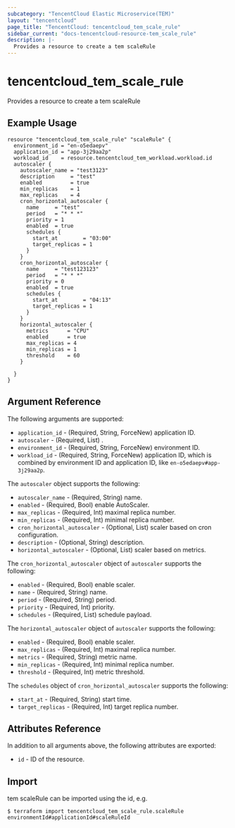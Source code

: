 ```yaml
---
subcategory: "TencentCloud Elastic Microservice(TEM)"
layout: "tencentcloud"
page_title: "TencentCloud: tencentcloud_tem_scale_rule"
sidebar_current: "docs-tencentcloud-resource-tem_scale_rule"
description: |-
  Provides a resource to create a tem scaleRule
---
```


# tencentcloud_tem_scale_rule

Provides a resource to create a tem scaleRule

## Example Usage

```hcl
resource "tencentcloud_tem_scale_rule" "scaleRule" {
  environment_id = "en-o5edaepv"
  application_id = "app-3j29aa2p"
  workload_id    = resource.tencentcloud_tem_workload.workload.id
  autoscaler {
    autoscaler_name = "test3123"
    description     = "test"
    enabled         = true
    min_replicas    = 1
    max_replicas    = 4
    cron_horizontal_autoscaler {
      name     = "test"
      period   = "* * *"
      priority = 1
      enabled  = true
      schedules {
        start_at        = "03:00"
        target_replicas = 1
      }
    }
    cron_horizontal_autoscaler {
      name     = "test123123"
      period   = "* * *"
      priority = 0
      enabled  = true
      schedules {
        start_at        = "04:13"
        target_replicas = 1
      }
    }
    horizontal_autoscaler {
      metrics      = "CPU"
      enabled      = true
      max_replicas = 4
      min_replicas = 1
      threshold    = 60
    }

  }
}
```

## Argument Reference

The following arguments are supported:

* `application_id` - (Required, String, ForceNew) application ID.
* `autoscaler` - (Required, List) .
* `environment_id` - (Required, String, ForceNew) environment ID.
* `workload_id` - (Required, String, ForceNew) application ID, which is combined by environment ID and application ID, like `en-o5edaepv#app-3j29aa2p`.

The `autoscaler` object supports the following:

* `autoscaler_name` - (Required, String) name.
* `enabled` - (Required, Bool) enable AutoScaler.
* `max_replicas` - (Required, Int) maximal replica number.
* `min_replicas` - (Required, Int) minimal replica number.
* `cron_horizontal_autoscaler` - (Optional, List) scaler based on cron configuration.
* `description` - (Optional, String) description.
* `horizontal_autoscaler` - (Optional, List) scaler based on metrics.

The `cron_horizontal_autoscaler` object of `autoscaler` supports the following:

* `enabled` - (Required, Bool) enable scaler.
* `name` - (Required, String) name.
* `period` - (Required, String) period.
* `priority` - (Required, Int) priority.
* `schedules` - (Required, List) schedule payload.

The `horizontal_autoscaler` object of `autoscaler` supports the following:

* `enabled` - (Required, Bool) enable scaler.
* `max_replicas` - (Required, Int) maximal replica number.
* `metrics` - (Required, String) metric name.
* `min_replicas` - (Required, Int) minimal replica number.
* `threshold` - (Required, Int) metric threshold.

The `schedules` object of `cron_horizontal_autoscaler` supports the following:

* `start_at` - (Required, String) start time.
* `target_replicas` - (Required, Int) target replica number.

## Attributes Reference

In addition to all arguments above, the following attributes are exported:

* `id` - ID of the resource.



## Import

tem scaleRule can be imported using the id, e.g.
```
$ terraform import tencentcloud_tem_scale_rule.scaleRule environmentId#applicationId#scaleRuleId
```

